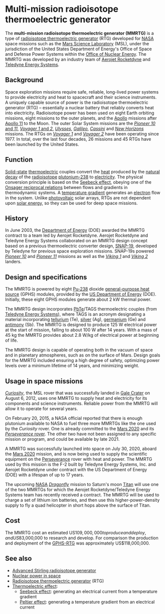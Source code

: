 # Multi-mission radioisotope thermoelectric generator

The **multi-mission radioisotope thermoelectric generator (MMRTG)** 
is a type of [radioisotope thermoelectric
generator](radioisotope_thermoelectric_generator "wikilink") (RTG)
developed for [NASA](NASA "wikilink") space missions such as the
[Mars Science Laboratory](Mars_Science_Laboratory "wikilink") (MSL),
under the jurisdiction of the United States Department of Energy's
Office of Space and Defense Power Systems within the [Office of Nuclear
Energy](Office_of_Nuclear_Energy "wikilink"). The MMRTG was developed by
an industry team of [Aerojet Rocketdyne](Aerojet_Rocketdyne "wikilink")
and [Teledyne Energy Systems](Teledyne_Technologies "wikilink").

## Background

Space exploration missions require safe, reliable, long-lived power
systems to provide electricity and heat to spacecraft and their science
instruments. A uniquely capable source of power is the radioisotope
thermoelectric generator (RTG) – essentially a nuclear battery that
reliably converts heat into electricity. Radioisotope power has been
used on eight Earth orbiting missions, eight missions to the outer
planets, and the [Apollo](Apollo_program "wikilink") missions after
[Apollo 11](Apollo_11 "wikilink") to the Moon. The outer Solar System
missions are the [*Pioneer 10* and *11*](Pioneer_program "wikilink"),
[*Voyager 1* and *2*](Voyager_program "wikilink"),
*[Ulysses](Ulysses_(spacecraft) "wikilink")*,
*[Galileo](Galileo_(spacecraft) "wikilink")*,
*[Cassini](Cassini–Huygens "wikilink")* and *[New
Horizons](New_Horizons "wikilink")* missions. The RTGs on *[Voyager
1](Voyager_1 "wikilink")* and *[Voyager 2](Voyager_2 "wikilink")* have
been operating since 1977. In total, over the last four decades, 26
missions and 45 RTGs have been launched by the United States.

## Function

[Solid-state](semiconductor_device "wikilink")
[thermoelectric](thermoelectric_effect "wikilink") couples convert the
[heat](heat "wikilink") produced by the [natural
decay](radioactive_decay "wikilink") of the
[radioisotope](radioisotope "wikilink")
[plutonium-238](plutonium-238 "wikilink") to
[electricity](electricity "wikilink"). The physical conversion
principle is based on the [Seebeck effect](Seebeck_effect "wikilink"),
obeying one of the [Onsager reciprocal
relations](Onsager_reciprocal_relations "wikilink") between flows and
gradients in thermodynamic systems. A [temperature
gradient](temperature_gradient "wikilink") generates an
[electron](electron "wikilink") flow in the system. Unlike
[photovoltaic](Photovoltaics "wikilink") solar arrays, RTGs are not
dependent upon [solar energy](solar_energy "wikilink"), so they can be
used for deep space missions.

## History

In June 2003, the [Department of
Energy](United_States_Department_of_Energy "wikilink") (DOE) awarded the
MMRTG contract to a team led by Aerojet Rocketdyne. Aerojet Rocketdyne
and Teledyne Energy Systems collaborated on an MMRTG design concept
based on a previous thermoelectric converter design,
[SNAP-19](SNAP-19 "wikilink"), developed by Teledyne for previous space
exploration missions. SNAP-19s powered *[Pioneer
10](Pioneer_10 "wikilink")* and *[Pioneer 11](Pioneer_11 "wikilink")*
missions as well as the *[Viking 1](Viking_1 "wikilink")* and
*[Viking 2](Viking_2 "wikilink")* landers.

## Design and specifications

The MMRTG is powered by eight [Pu-238](Pu-238 "wikilink") dioxide
[general-purpose heat source](general-purpose_heat_source "wikilink")
(GPHS) modules, provided by the [US Department of
Energy](United_States_Department_of_Energy "wikilink") (DOE). Initially,
these eight GPHS modules generate about 2 kW thermal power.

The MMRTG design incorporates [PbTe](Lead_telluride "wikilink")/TAGS
thermoelectric couples (from [Teledyne Energy
Systems](Teledyne_Technologies "wikilink")), where TAGS is an acronym
designating a material incorporating [tellurium](tellurium "wikilink")
(Te), [silver](silver "wikilink") (Ag),
[germanium](germanium "wikilink") (Ge) and
[antimony](antimony "wikilink") (Sb). The MMRTG is designed to produce
125 W electrical power at the start of mission, falling to about 100 W
after 14 years. With a mass of 45 kg the MMRTG provides about 2.8
W/kg of electrical power at beginning of life.

The MMRTG design is capable of operating both in the vacuum of space and
in planetary atmospheres, such as on the surface of Mars. Design goals
for the MMRTG included ensuring a high degree of safety, optimizing
power levels over a minimum lifetime of 14 years, and minimizing
weight.

## Usage in space missions

*[Curiosity](Curiosity_rover "wikilink")*, the MSL rover that was
successfully landed in [Gale Crater](Gale_(crater) "wikilink") on August
6, 2012, uses one MMRTG to supply heat and electricity for its
components and science instruments. Reliable power from the MMRTG will
allow it to operate for several years.

On February 20, 2015, a NASA official reported that there is enough
plutonium available to NASA to fuel three more MMRTGs like the one used
by the *Curiosity* rover. One is already committed to the [Mars
2020](Mars_2020 "wikilink") and its [*Perseverance*
rover](Perseverance_(rover) "wikilink"). The other two have not been
assigned to any specific mission or program, and could be available
by late 2021.

A MMRTG was successfully launched into space on July 30, 2020, aboard
the [Mars 2020](Mars_2020 "wikilink") mission, and is now being used to
supply the scientific equipment on the
[Perseverance](Perseverance_(rover) "wikilink") rover with heat and
power. The MMRTG used by this mission is the F-2 built by Teledyne
Energy Systems, Inc. and Aerojet Rocketdyne under contract with the US
Department of Energy (DOE) with a lifespan of up to 17 years.

The upcoming [NASA](NASA "wikilink")
*[Dragonfly](Dragonfly_(Titan_space_probe) "wikilink")* mission to
Saturn's moon [Titan](Titan_(moon) "wikilink") will use one of the two
MMRTGs for which the Aerojet Rocketdyne/Teledyne Energy Systems team has
recently received a contract. The MMRTG will be used to charge a set
of lithium ion batteries, and then use this higher-power-density supply
to fly a quad helicopter in short hops above the surface of Titan.

## Cost

The MMRTG cost an estimated US$109,000,000 to produce and deploy, and 
US$83,000,000 to research and develop. For comparison the production 
and deployment of the [GPHS-RTG](GPHS-RTG "wikilink") was approximately
US$118,000,000.

## See also

-   [Advanced Stirling radioisotope
    generator](Advanced_Stirling_radioisotope_generator "wikilink")
-   [Nuclear power in space](Nuclear_power_in_space "wikilink")
-   [Radioisotope thermoelectric
    generator](Radioisotope_thermoelectric_generator "wikilink") (RTG)
-   [Thermoelectric effect](Thermoelectric_effect "wikilink"):
    -   [Seebeck effect](Seebeck_effect "wikilink"): generating an
        electrical current from a temperature gradient
    -   [Peltier effect](Peltier_effect "wikilink"): generating a
        temperature gradient from an electrical current
